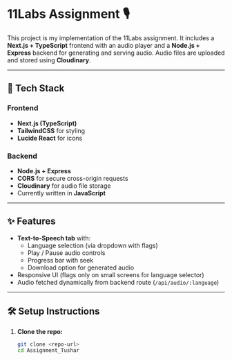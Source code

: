 # 11Labs Assignment 🎙️

This project is my implementation of the 11Labs assignment. It includes a **Next.js + TypeScript** frontend with an audio player and a **Node.js + Express** backend for generating and serving audio. Audio files are uploaded and stored using **Cloudinary**.  

---

## 🚀 Tech Stack

### Frontend
- **Next.js (TypeScript)**
- **TailwindCSS** for styling
- **Lucide React** for icons

### Backend
- **Node.js + Express**
- **CORS** for secure cross-origin requests
- **Cloudinary** for audio file storage
- Currently written in **JavaScript**

---

## ✨ Features
- **Text-to-Speech tab** with:
  - Language selection (via dropdown with flags)
  - Play / Pause audio controls
  - Progress bar with seek
  - Download option for generated audio
- Responsive UI (flags only on small screens for language selector)
- Audio fetched dynamically from backend route (`/api/audio/:language`)

---

## 🛠️ Setup Instructions

1. **Clone the repo:**
   ```bash
   git clone <repo-url>
   cd Assignment_Tushar
